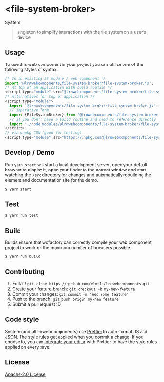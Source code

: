 # &lt;file-system-broker&gt;

System
> singleton to simplify interactions with the file system on a user&#39;s device

## Usage
To use this web component in your project you can utilize one of the following styles of syntax.

```js
/* In an existing JS module / web component */
import '@lrnwebcomponents/file-system-broker/file-system-broker.js';
/* At top of an application with build routine */
<script type="module" src="@lrnwebcomponents/file-system-broker/file-system-broker.js"></script>
/* Alternatives for top of application */
<script type="module">
  import '@lrnwebcomponents/file-system-broker/file-system-broker.js';
  // imperative form
  import {FileSystemBroker} from '@lrnwebcomponents/file-system-broker';
  // if you don't have a build routine and need to reference directly
  import './node_modules/@lrnwebcomponents/file-system-broker/file-system-broker.js';
</script>
// via unpkg CDN (good for testing)
<script type="module" src="https://unpkg.com/@lrnwebcomponents/file-system-broker/file-system-broker.js"></script>
```

## Develop / Demo
Run `yarn start` will start a local development server, open your default browser to display it, open your finder to the correct window and start watching the `/src` directory for changes and automatically rebuilding the element and documentation site for the demo.
```bash
$ yarn start
```

## Test

```bash
$ yarn run test
```

## Build
Builds ensure that wcfactory can correctly compile your web component project to
work on the maximum number of browsers possible.
```bash
$ yarn run build
```

## Contributing

1. Fork it! `git clone https://github.com/elmsln/lrnwebcomponents.git`
2. Create your feature branch: `git checkout -b my-new-feature`
3. Commit your changes: `git commit -m 'Add some feature'`
4. Push to the branch: `git push origin my-new-feature`
5. Submit a pull request :D

## Code style

System (and all lrnwebcomponents) use [Prettier][prettier] to auto-format JS and JSON.  The style rules get applied when you commit a change.  If you choose to, you can [integrate your editor][prettier-ed] with Prettier to have the style rules applied on every save.

[prettier]: https://github.com/prettier/prettier/
[prettier-ed]: https://github.com/prettier/prettier/#editor-integration
[polyserve]: https://github.com/Polymer/polyserve
[web-component-tester]: https://github.com/Polymer/web-component-tester

## License
[Apache-2.0 License](http://opensource.org/licenses/Apache-2.0)